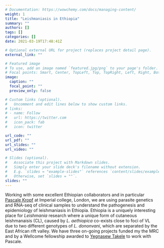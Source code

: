 ```yaml
---
# Documentation: https://wowchemy.com/docs/managing-content/
weight: 1
title: "Leishmaniasis in Ethiopia"
summary: ""
authors: []
tags: []
categories: []
date: 2021-03-19T17:48:41Z

# Optional external URL for project (replaces project detail page).
external_link: ""

# Featured image
# To use, add an image named `featured.jpg/png` to your page's folder.
# Focal points: Smart, Center, TopLeft, Top, TopRight, Left, Right, BottomLeft, Bottom, BottomRight.
image:
  caption: ""
  focal_point: ""
  preview_only: false

# Custom links (optional).
#   Uncomment and edit lines below to show custom links.
# links:
# - name: Follow
#   url: https://twitter.com
#   icon_pack: fab
#   icon: twitter

url_code: ""
url_pdf: ""
url_slides: ""
url_video: ""

# Slides (optional).
#   Associate this project with Markdown slides.
#   Simply enter your slide deck's filename without extension.
#   E.g. `slides = "example-slides"` references `content/slides/example-slides.md`.
#   Otherwise, set `slides = ""`.
slides: ""
---
```

Working with some excellent Ethiopian collaborators  and in particular [Pascale Kropf](https://www.imperial.ac.uk/people/p.kropf) at Imperial college, London, we are using parasite genetics and RNA-seq of clinical samples to understand the pathogenesis and epidemiology of leishmaniasis  in Ethiopia. Ethiopia is a uniquely interesting place for *Leishmania* research where a unique form of cutaneous leishmanaisis (CL), caused by *L\. aethiopica* co-exists close to foci of VL due to two different genotypes of *L\. dononvani*, which are separated by the East African rift valley. We have three on-going projects funded my the MRC and by a Wellcome fellowship awarded to [Yegnasew Takele](https://www.researchgate.net/profile/Yegnasew_Takele) to work with Pascale.
